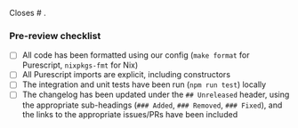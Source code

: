 Closes # .

### Pre-review checklist

- [ ] All code has been formatted using our config (`make format` for Purescript, `nixpkgs-fmt` for Nix)
- [ ] All Purescript imports are explicit, including constructors
- [ ] The integration and unit tests have been run (`npm run test`) locally
- [ ] The changelog has been updated under the `## Unreleased` header, using the appropriate sub-headings (`### Added`, `### Removed`, `### Fixed`), and the links to the appropriate issues/PRs have been included
